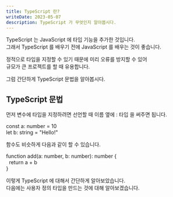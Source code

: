 ```yaml
---
title: TypeScript 란?
writeDate: 2023-05-07
description: TypeScript 가 무엇인지 알아봅시다.
---
```


TypeScript 는 JavaScript 에 타입 기능을 추가한 것입니다.  
그래서 TypeScript 를 배우기 전에 JavaScript 를 배우는 것이 좋습니다.

정적으로 타입을 지정할 수 있기 때문에 미리 오류를 방지할 수 있어  
규모가 큰 프로젝트를 할 때 유용합니다.

그럼 간단하게 TypeScript 문법을 알아봅시다.

## TypeScript 문법

먼저 변수에 타입을 지정하려면 선언할 때 이름 옆에 <Cbs>: 타입</Cbs> 을 써주면 됩니다.

<Cb>
const a: number = 10<br />
let b: string = "Hello!"
</Cb>

함수도 비슷하게 다음과 같이 할 수 있습니다.

<Cb>
function add(a: number, b: number): number {<br />
&nbsp;&nbsp;return a + b<br />
}
</Cb>

이렇게 TypeScript 에 대해서 간단하게 알아보았습니다.  
다음에는 사용자 정의 타입을 만드는 것에 대해 알아보겠습니다.
